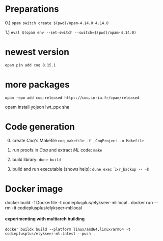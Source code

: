 
Preparations
============

0.) `opam switch create $(pwd)/opam-4.14.0 4.14.0`

1.) `eval $(opam env --set-switch --switch=$(pwd)/opam-4.14.0)`


# newest version
`opam pin add coq 8.15.1`

# more packages
`opam repo add coq-released https://coq.inria.fr/opam/released`

opam install yojson lwt_ppx sha

Code generation
===============

0) create _Coq_'s Makefile
    `coq_makefile -f _CoqProject -o Makefile`

1) run proofs in _Coq_ and extract _ML_ code:
    `make`

2) build library:
    `dune build`

3) build and run executable (shows help):
    `dune exec lxr_backup -- -h`

Docker image
============

docker build -f Dockerfile -t codieplusplus/elykseer-ml:local .
docker run --rm -it codieplusplus/elykseer-ml:local


#### experimenting with multiarch building

`docker buildx build --platform linux/amd64,linux/arm64 -t codieplusplus/elykseer-ml:latest --push .`

